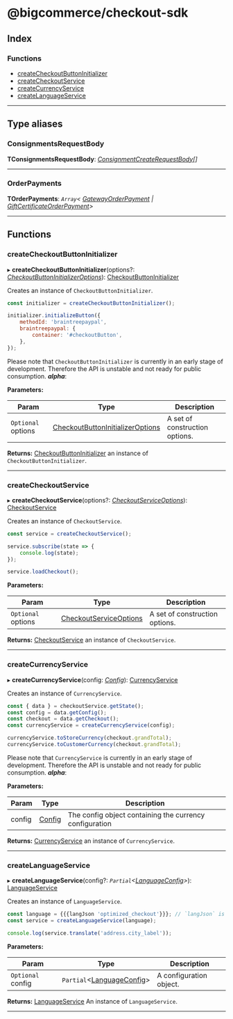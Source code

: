 
# @bigcommerce/checkout-sdk

## Index

### Functions

* [createCheckoutButtonInitializer](#createcheckoutbuttoninitializer)
* [createCheckoutService](#createcheckoutservice)
* [createCurrencyService](#createcurrencyservice)
* [createLanguageService](#createlanguageservice)

---

## Type aliases

<a id="consignmentsrequestbody"></a>

###  ConsignmentsRequestBody

**ΤConsignmentsRequestBody**: *[ConsignmentCreateRequestBody](interfaces/consignmentcreaterequestbody.md)[]*

___
<a id="orderpayments"></a>

###  OrderPayments

**ΤOrderPayments**: *`Array`< [GatewayOrderPayment](interfaces/gatewayorderpayment.md) &#124; [GiftCertificateOrderPayment](interfaces/giftcertificateorderpayment.md)>*

___

## Functions

<a id="createcheckoutbuttoninitializer"></a>

###  createCheckoutButtonInitializer

▸ **createCheckoutButtonInitializer**(options?: *[CheckoutButtonInitializerOptions](interfaces/checkoutbuttoninitializeroptions.md)*): [CheckoutButtonInitializer](classes/checkoutbuttoninitializer.md)

Creates an instance of `CheckoutButtonInitializer`.

```js
const initializer = createCheckoutButtonInitializer();

initializer.initializeButton({
    methodId: 'braintreepaypal',
    braintreepaypal: {
        container: '#checkoutButton',
    },
});
```

Please note that `CheckoutButtonInitializer` is currently in an early stage of development. Therefore the API is unstable and not ready for public consumption.
*__alpha__*: 

**Parameters:**

| Param | Type | Description |
| ------ | ------ | ------ |
| `Optional` options | [CheckoutButtonInitializerOptions](interfaces/checkoutbuttoninitializeroptions.md) |  A set of construction options. |

**Returns:** [CheckoutButtonInitializer](classes/checkoutbuttoninitializer.md)
an instance of `CheckoutButtonInitializer`.

___
<a id="createcheckoutservice"></a>

###  createCheckoutService

▸ **createCheckoutService**(options?: *[CheckoutServiceOptions](interfaces/checkoutserviceoptions.md)*): [CheckoutService](classes/checkoutservice.md)

Creates an instance of `CheckoutService`.

```js
const service = createCheckoutService();

service.subscribe(state => {
    console.log(state);
});

service.loadCheckout();
```

**Parameters:**

| Param | Type | Description |
| ------ | ------ | ------ |
| `Optional` options | [CheckoutServiceOptions](interfaces/checkoutserviceoptions.md) |  A set of construction options. |

**Returns:** [CheckoutService](classes/checkoutservice.md)
an instance of `CheckoutService`.

___
<a id="createcurrencyservice"></a>

###  createCurrencyService

▸ **createCurrencyService**(config: *[Config](interfaces/config.md)*): [CurrencyService](classes/currencyservice.md)

Creates an instance of `CurrencyService`.

```js
const { data } = checkoutService.getState();
const config = data.getConfig();
const checkout = data.getCheckout();
const currencyService = createCurrencyService(config);

currencyService.toStoreCurrency(checkout.grandTotal);
currencyService.toCustomerCurrency(checkout.grandTotal);
```

Please note that `CurrencyService` is currently in an early stage of development. Therefore the API is unstable and not ready for public consumption.
*__alpha__*: 

**Parameters:**

| Param | Type | Description |
| ------ | ------ | ------ |
| config | [Config](interfaces/config.md) |  The config object containing the currency configuration |

**Returns:** [CurrencyService](classes/currencyservice.md)
an instance of `CurrencyService`.

___
<a id="createlanguageservice"></a>

###  createLanguageService

▸ **createLanguageService**(config?: *`Partial`<[LanguageConfig](interfaces/languageconfig.md)>*): [LanguageService](classes/languageservice.md)

Creates an instance of `LanguageService`.

```js
const language = {{{langJson 'optimized_checkout'}}}; // `langJson` is a Handlebars helper provided by BigCommerce's Stencil template engine.
const service = createLanguageService(language);

console.log(service.translate('address.city_label'));
```

**Parameters:**

| Param | Type | Description |
| ------ | ------ | ------ |
| `Optional` config | `Partial`<[LanguageConfig](interfaces/languageconfig.md)> |  A configuration object. |

**Returns:** [LanguageService](classes/languageservice.md)
An instance of `LanguageService`.

___

